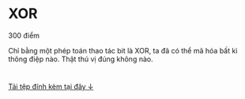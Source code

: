 # XOR
300 điểm

Chỉ bằng một phép toán thao tác bit là XOR, ta đã có thể mã hóa bất kì thông điệp nào. Thật thú vị đúng không nào.

#
[Tải tệp đính kèm tại đây ↓](./xor-a6bd2cd40ff271cbe0c790aa80c1e8a3.zip)

